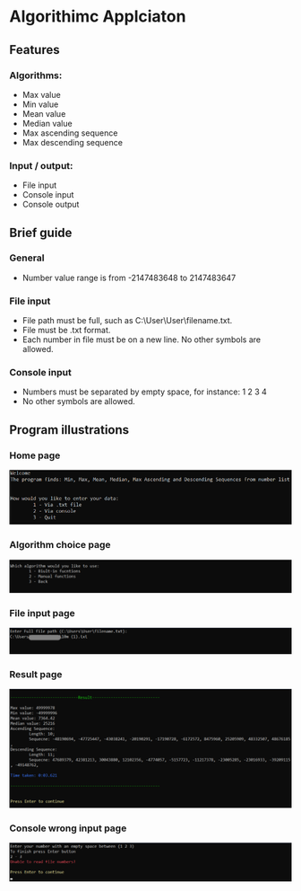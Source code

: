 # Algorithimc Applciaton

## Features

### Algorithms:
- Max value
- Min value
- Mean value
- Median value
- Max ascending sequence
- Max descending sequence

### Input / output:
- File input
- Console input
- Console output

## Brief guide

### General

- Number value range is from -2147483648 to 2147483647

### File input
- File path must be full, such as C:\User\User\filename.txt.
- File must be .txt format.
- Each number in file must be on a new line. No other symbols are allowed.

### Console input
- Numbers must be separated by empty space, for instance: 1 2 3 4
- No other symbols are allowed.


## Program illustrations

### Home page

![](https://github.com/slezyradosti/AlgorithmicTask/blob/master/screens%20for%20github/home.png)

### Algorithm choice page

![](https://github.com/slezyradosti/AlgorithmicTask/blob/master/screens%20for%20github/alg_choice.png)

### File input page

![](https://github.com/slezyradosti/AlgorithmicTask/blob/master/screens%20for%20github/file_input.png)

### Result page

![](https://github.com/slezyradosti/AlgorithmicTask/blob/master/screens%20for%20github/result.png)

### Console wrong input page

![](https://github.com/slezyradosti/AlgorithmicTask/blob/master/screens%20for%20github/console_wrong_input.png)
